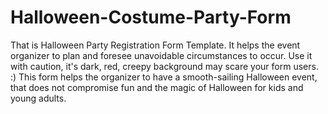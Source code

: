 # Halloween-Costume-Party-Form


That is Halloween Party  Registration Form Template.  It helps the event organizer to plan and foresee unavoidable circumstances to occur.  Use it with caution, it's dark, red, creepy background may scare your form users. :) 
This form helps the organizer to have a smooth-sailing Halloween event, that does not compromise fun and the magic of Halloween for kids and young adults.
